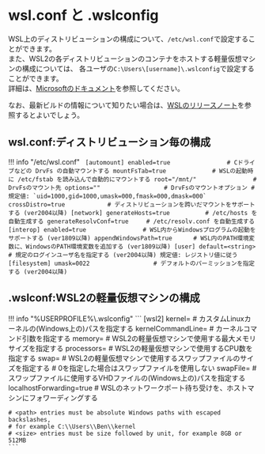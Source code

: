 # wsl.conf と .wslconfig

WSL上のディストリビューションの構成について、`/etc/wsl.conf`で設定することができます。  
また、WSL2の各ディストリビューションのコンテナをホストする軽量仮想マシンの構成については、
各ユーザの`C:\Users\[username]\.wslconfig`で設定することができます。  
詳細は、[Microsoftのドキュメント](https://docs.microsoft.com/ja-jp/windows/wsl/wsl-config#configuration-options)を参照してください。  

なお、最新ビルドの情報について知りたい場合は、[WSLのリリースノート](https://docs.microsoft.com/ja-jp/windows/wsl/release-notes)を参照するとよいでしょう。

## wsl.conf:ディストリビューション毎の構成


!!! info "/etc/wsl.conf"
	``` 
	[automount]
	enabled=true                # Cドライブなどの DrvFs の自動マウントする
	mountFsTab=true             # WSLの起動時に /etc/fstab を読み込んで自動的にマウントする
	root="/mnt/"                # DrvFsのマウント先
	options=""                  # DrvFsのマウントオプション
	                            # 規定値: `uid=1000,gid=1000,umask=000,fmask=000,dmask=000`
	crossDistro=true            # ディストリビューションを跨いだマウントをサポートする (ver2004以降)
	[network]
	generateHosts=true          # /etc/hosts を自動生成する
	generateResolvConf=true     # /etc/resolv.conf を自動生成する
	[interop]
	enabled=true                # WSL内からWindowsプログラムの起動をサポートする (ver1809以降)
	appendWindowsPath=true      # WSL内のPATH環境変数に、WindowsのPATH環境変数を追加する (ver1809以降)
	[user]
	default=<string>            # 規定のログインユーザ名を指定する (ver2004以降) 規定値: レジストリ値に従う
	[filesystem]
	umask=0022                  # デフォルトのパーミッションを指定する (ver2004以降)
	```


## .wslconf:WSL2の軽量仮想マシンの構成


!!! info "%USERPROFILE%\\.wslconfig"
	```
	[wsl2]
	kernel=<path>               # カスタムLinuxカーネルの(Windows上の)パスを指定する
	kernelCommandLine=<string>  # カーネルコマンド引数を指定する
	memory=<size>               # WSL2の軽量仮想マシンで使用する最大メモリサイズを指定する
	processors=<number>         # WSL2の軽量仮想マシンで使用するCPU数を指定する
	swap=<size>                 # WSL2の軽量仮想マシンで使用するスワップファイルのサイズを指定する
	                            # 0を指定した場合はスワップファイルを使用しない
	swapFile=<path>             # スワップファイルに使用するVHDファイルの(Windows上の)パスを指定する
	localhostForwarding=true    # WSLのネットワークポート待ち受けを、ホストマシンにフォワーディングする

	# <path> entries must be absolute Windows paths with escaped backslashes,
	# for example C:\\Users\\Ben\\kernel
	# <size> entries must be size followed by unit, for example 8GB or 512MB
	```

